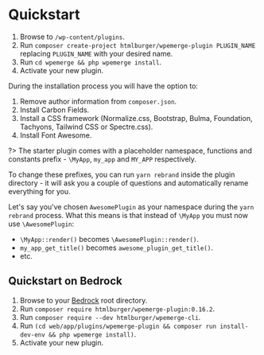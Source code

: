 # Quickstart

1. Browse to `/wp-content/plugins`.
2. Run `composer create-project htmlburger/wpemerge-plugin PLUGIN_NAME` replacing `PLUGIN_NAME` with your desired name.
3. Run `cd wpemerge && php wpemerge install`.
4. Activate your new plugin.

During the installation process you will have the option to:

1. Remove author information from `composer.json`.
2. Install Carbon Fields.
3. Install a CSS framework (Normalize.css, Bootstrap, Bulma, Foundation, Tachyons, Tailwind CSS or Spectre.css).
4. Install Font Awesome.

?> The starter plugin comes with a placeholder namespace, functions and constants prefix - `\MyApp`, `my_app` and `MY_APP` respectively.

To change these prefixes, you can run `yarn rebrand` inside the plugin directory - it will ask you a couple of questions and automatically rename everything for you.

Let's say you've chosen `AwesomePlugin` as your namespace during the `yarn rebrand` process. What this means is that instead of `\MyApp` you must now use `\AwesomePlugin`:
- `\MyApp::render()` becomes `\AwesomePlugin::render()`.
- `my_app_get_title()` becomes `awesome_plugin_get_title()`.
- etc.

## Quickstart on Bedrock

1. Browse to your [Bedrock](https://roots.io/bedrock/) root directory.
2. Run `composer require htmlburger/wpemerge-plugin:0.16.2`.
3. Run `composer require --dev htmlburger/wpemerge-cli`.
4. Run `(cd web/app/plugins/wpemerge-plugin && composer run install-dev-env && php wpemerge install)`.
5. Activate your new plugin.
